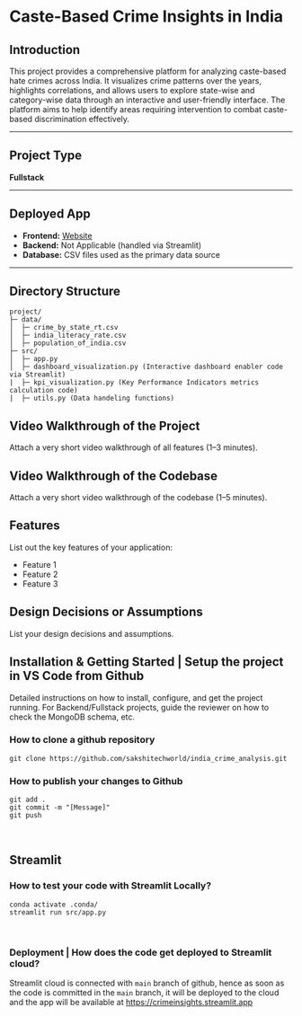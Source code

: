 # **Caste-Based Crime Insights in India**

## **Introduction**  
This project provides a comprehensive platform for analyzing caste-based hate crimes across India. It visualizes crime patterns over the years, highlights correlations, and allows users to explore state-wise and category-wise data through an interactive and user-friendly interface. The platform aims to help identify areas requiring intervention to combat caste-based discrimination effectively.

---

## **Project Type**  
**Fullstack**  

---

## **Deployed App**  
- **Frontend:** [Website](https://crimeinsight.streamlit.app)  
- **Backend:** Not Applicable (handled via Streamlit)  
- **Database:** CSV files used as the primary data source  

---

## **Directory Structure**  
```
project/
├─ data/
│  ├─ crime_by_state_rt.csv
│  ├─ india_literacy_rate.csv
│  ├─ population_of_india.csv
├─ src/
│  ├─ app.py
│  ├─ dashboard_visualization.py (Interactive dashboard enabler code via Streamlit)
|  ├─ kpi_visualization.py (Key Performance Indicators metrics calculation code)
|  ├─ utils.py (Data handeling functions)
```

## Video Walkthrough of the Project
Attach a very short video walkthrough of all features (1–3 minutes).

## Video Walkthrough of the Codebase
Attach a very short video walkthrough of the codebase (1–5 minutes).

## Features
List out the key features of your application:
- Feature 1
- Feature 2
- Feature 3

## Design Decisions or Assumptions
List your design decisions and assumptions.

## Installation & Getting Started | Setup the project in VS Code from Github
Detailed instructions on how to install, configure, and get the project running. For Backend/Fullstack projects, guide the reviewer on how to check the MongoDB schema, etc.

### How to clone a github repository
```
git clone https://github.com/sakshitechworld/india_crime_analysis.git
```

### How to publish your changes to Github
```
git add .
git commit -m "[Message]"
git push
```
<br>

## Streamlit
### How to test your code with Streamlit Locally?
```
conda activate .conda/
streamlit run src/app.py
```
<br>

### Deployment | How does the code get deployed to Streamlit cloud?
Streamlit cloud is connected with `main` branch of github, hence as soon as the code is committed in the `main` branch, it will be deployed to the cloud and the app will be available at https://crimeinsights.streamlit.app
<br>
